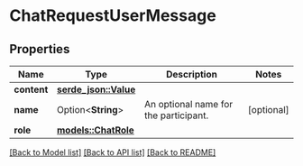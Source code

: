 # ChatRequestUserMessage

## Properties

Name | Type | Description | Notes
------------ | ------------- | ------------- | -------------
**content** | [**serde_json::Value**](.md) |  | 
**name** | Option<**String**> | An optional name for the participant. | [optional]
**role** | [**models::ChatRole**](ChatRole.md) |  | 

[[Back to Model list]](../README.md#documentation-for-models) [[Back to API list]](../README.md#documentation-for-api-endpoints) [[Back to README]](../README.md)


